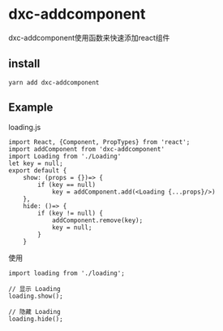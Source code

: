# dxc-addcomponent
dxc-addcomponent使用函数来快速添加react组件
## install
```
yarn add dxc-addcomponent
```
## Example
loading.js

```
import React, {Component, PropTypes} from 'react';
import addComponent from 'dxc-addcomponent'
import Loading from './Loading'
let key = null;
export default {
    show: (props = {})=> {
        if (key == null)
            key = addComponent.add(<Loading {...props}/>)
    },
    hide: ()=> {
        if (key != null) {
            addComponent.remove(key);
            key = null;
        }
    }

```

使用  

```
import loading from './loading';

// 显示 Loading
loading.show();

// 隐藏 Loading
loading.hide();
```



